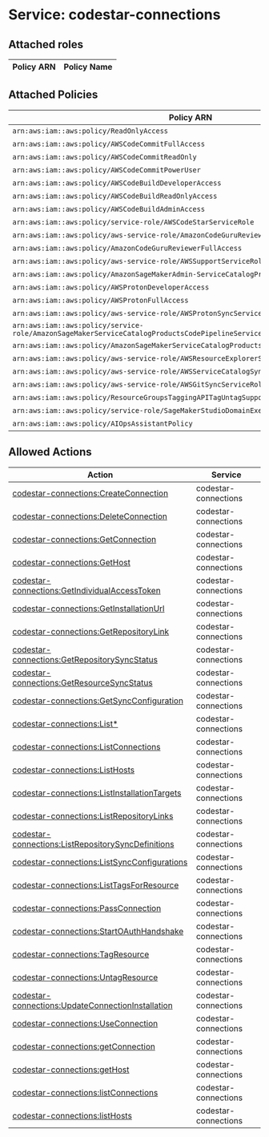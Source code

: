 # Service: codestar-connections

## Attached roles

| Policy ARN | Policy Name |
|------------|-------------|
## Attached Policies

| Policy ARN | Policy Name |
|------------|-------------|
| `arn:aws:iam::aws:policy/ReadOnlyAccess` | [ReadOnlyAccess](../policies.md#readonlyaccess) |
| `arn:aws:iam::aws:policy/AWSCodeCommitFullAccess` | [AWSCodeCommitFullAccess](../policies.md#awscodecommitfullaccess) |
| `arn:aws:iam::aws:policy/AWSCodeCommitReadOnly` | [AWSCodeCommitReadOnly](../policies.md#awscodecommitreadonly) |
| `arn:aws:iam::aws:policy/AWSCodeCommitPowerUser` | [AWSCodeCommitPowerUser](../policies.md#awscodecommitpoweruser) |
| `arn:aws:iam::aws:policy/AWSCodeBuildDeveloperAccess` | [AWSCodeBuildDeveloperAccess](../policies.md#awscodebuilddeveloperaccess) |
| `arn:aws:iam::aws:policy/AWSCodeBuildReadOnlyAccess` | [AWSCodeBuildReadOnlyAccess](../policies.md#awscodebuildreadonlyaccess) |
| `arn:aws:iam::aws:policy/AWSCodeBuildAdminAccess` | [AWSCodeBuildAdminAccess](../policies.md#awscodebuildadminaccess) |
| `arn:aws:iam::aws:policy/service-role/AWSCodeStarServiceRole` | [AWSCodeStarServiceRole](../policies.md#awscodestarservicerole) |
| `arn:aws:iam::aws:policy/aws-service-role/AmazonCodeGuruReviewerServiceRolePolicy` | [AmazonCodeGuruReviewerServiceRolePolicy](../policies.md#amazoncodegurureviewerservicerolepolicy) |
| `arn:aws:iam::aws:policy/AmazonCodeGuruReviewerFullAccess` | [AmazonCodeGuruReviewerFullAccess](../policies.md#amazoncodegurureviewerfullaccess) |
| `arn:aws:iam::aws:policy/aws-service-role/AWSSupportServiceRolePolicy` | [AWSSupportServiceRolePolicy](../policies.md#awssupportservicerolepolicy) |
| `arn:aws:iam::aws:policy/AmazonSageMakerAdmin-ServiceCatalogProductsServiceRolePolicy` | [AmazonSageMakerAdmin-ServiceCatalogProductsServiceRolePolicy](../policies.md#amazonsagemakeradmin-servicecatalogproductsservicerolepolicy) |
| `arn:aws:iam::aws:policy/AWSProtonDeveloperAccess` | [AWSProtonDeveloperAccess](../policies.md#awsprotondeveloperaccess) |
| `arn:aws:iam::aws:policy/AWSProtonFullAccess` | [AWSProtonFullAccess](../policies.md#awsprotonfullaccess) |
| `arn:aws:iam::aws:policy/aws-service-role/AWSProtonSyncServiceRolePolicy` | [AWSProtonSyncServiceRolePolicy](../policies.md#awsprotonsyncservicerolepolicy) |
| `arn:aws:iam::aws:policy/service-role/AmazonSageMakerServiceCatalogProductsCodePipelineServiceRolePolicy` | [AmazonSageMakerServiceCatalogProductsCodePipelineServiceRolePolicy](../policies.md#amazonsagemakerservicecatalogproductscodepipelineservicerolepolicy) |
| `arn:aws:iam::aws:policy/AmazonSageMakerServiceCatalogProductsCodeBuildServiceRolePolicy` | [AmazonSageMakerServiceCatalogProductsCodeBuildServiceRolePolicy](../policies.md#amazonsagemakerservicecatalogproductscodebuildservicerolepolicy) |
| `arn:aws:iam::aws:policy/aws-service-role/AWSResourceExplorerServiceRolePolicy` | [AWSResourceExplorerServiceRolePolicy](../policies.md#awsresourceexplorerservicerolepolicy) |
| `arn:aws:iam::aws:policy/aws-service-role/AWSServiceCatalogSyncServiceRolePolicy` | [AWSServiceCatalogSyncServiceRolePolicy](../policies.md#awsservicecatalogsyncservicerolepolicy) |
| `arn:aws:iam::aws:policy/aws-service-role/AWSGitSyncServiceRolePolicy` | [AWSGitSyncServiceRolePolicy](../policies.md#awsgitsyncservicerolepolicy) |
| `arn:aws:iam::aws:policy/ResourceGroupsTaggingAPITagUntagSupportedResources` | [ResourceGroupsTaggingAPITagUntagSupportedResources](../policies.md#resourcegroupstaggingapitaguntagsupportedresources) |
| `arn:aws:iam::aws:policy/service-role/SageMakerStudioDomainExecutionRolePolicy` | [SageMakerStudioDomainExecutionRolePolicy](../policies.md#sagemakerstudiodomainexecutionrolepolicy) |
| `arn:aws:iam::aws:policy/AIOpsAssistantPolicy` | [AIOpsAssistantPolicy](../policies.md#aiopsassistantpolicy) |

## Allowed Actions

| Action | Service |
|--------|---------|
| [codestar-connections:CreateConnection](../actions.md#codestar-connections:createconnection) | codestar-connections |
| [codestar-connections:DeleteConnection](../actions.md#codestar-connections:deleteconnection) | codestar-connections |
| [codestar-connections:GetConnection](../actions.md#codestar-connections:getconnection) | codestar-connections |
| [codestar-connections:GetHost](../actions.md#codestar-connections:gethost) | codestar-connections |
| [codestar-connections:GetIndividualAccessToken](../actions.md#codestar-connections:getindividualaccesstoken) | codestar-connections |
| [codestar-connections:GetInstallationUrl](../actions.md#codestar-connections:getinstallationurl) | codestar-connections |
| [codestar-connections:GetRepositoryLink](../actions.md#codestar-connections:getrepositorylink) | codestar-connections |
| [codestar-connections:GetRepositorySyncStatus](../actions.md#codestar-connections:getrepositorysyncstatus) | codestar-connections |
| [codestar-connections:GetResourceSyncStatus](../actions.md#codestar-connections:getresourcesyncstatus) | codestar-connections |
| [codestar-connections:GetSyncConfiguration](../actions.md#codestar-connections:getsyncconfiguration) | codestar-connections |
| [codestar-connections:List*](../actions.md#codestar-connections:listall) | codestar-connections |
| [codestar-connections:ListConnections](../actions.md#codestar-connections:listconnections) | codestar-connections |
| [codestar-connections:ListHosts](../actions.md#codestar-connections:listhosts) | codestar-connections |
| [codestar-connections:ListInstallationTargets](../actions.md#codestar-connections:listinstallationtargets) | codestar-connections |
| [codestar-connections:ListRepositoryLinks](../actions.md#codestar-connections:listrepositorylinks) | codestar-connections |
| [codestar-connections:ListRepositorySyncDefinitions](../actions.md#codestar-connections:listrepositorysyncdefinitions) | codestar-connections |
| [codestar-connections:ListSyncConfigurations](../actions.md#codestar-connections:listsyncconfigurations) | codestar-connections |
| [codestar-connections:ListTagsForResource](../actions.md#codestar-connections:listtagsforresource) | codestar-connections |
| [codestar-connections:PassConnection](../actions.md#codestar-connections:passconnection) | codestar-connections |
| [codestar-connections:StartOAuthHandshake](../actions.md#codestar-connections:startoauthhandshake) | codestar-connections |
| [codestar-connections:TagResource](../actions.md#codestar-connections:tagresource) | codestar-connections |
| [codestar-connections:UntagResource](../actions.md#codestar-connections:untagresource) | codestar-connections |
| [codestar-connections:UpdateConnectionInstallation](../actions.md#codestar-connections:updateconnectioninstallation) | codestar-connections |
| [codestar-connections:UseConnection](../actions.md#codestar-connections:useconnection) | codestar-connections |
| [codestar-connections:getConnection](../actions.md#codestar-connections:getconnection) | codestar-connections |
| [codestar-connections:getHost](../actions.md#codestar-connections:gethost) | codestar-connections |
| [codestar-connections:listConnections](../actions.md#codestar-connections:listconnections) | codestar-connections |
| [codestar-connections:listHosts](../actions.md#codestar-connections:listhosts) | codestar-connections |